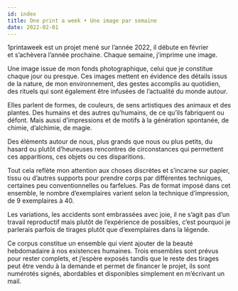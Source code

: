 ```yaml
---
id: index
title: One print a week • Une image par semaine
date: 2022-02-01
---
```


1printaweek est un projet mené sur l’année 2022, 
il débute en février et s’achèvera l’année prochaine.
Chaque semaine, j’imprime une image.

Une image issue de mon fonds photographique, 
celui que je constitue chaque jour ou presque.
Ces images mettent en évidence des détails issus de la nature, 
de mon environnement, des gestes accomplis au quotidien, 
des rituels qui sont également être infusées de l’actualité du monde autour.

Elles parlent de formes, de couleurs, de sens artistiques des animaux et des plantes. 
Des humains et des autres qu’humains, de ce qu’ils fabriquent ou défont.
Mais aussi d’impressions et de motifs à la génération spontanée, de chimie, d’alchimie, de magie.

Des éléments autour de nous, plus grands que nous ou plus petits, 
du hasard ou plutôt d’heureuses rencontres 
de circonstances qui permettent ces apparitions, 
ces objets ou ces disparitions.

Tout cela reflète mon attention aux choses discrètes et s’incarne sur papier, 
tissu ou d’autres supports pour prendre corps par différentes techniques, 
certaines peu conventionnelles ou farfelues.
Pas de format imposé dans cet ensemble, 
le nombre d’exemplaires varient selon la technique d’impression, 
de 9 exemplaires à 40.

Les variations, les accidents sont embrassées avec joie, 
il ne s’agit pas d’un travail reproductif mais plutôt de l’expérience de possibles,
c’est pourquoi je parlerais parfois de tirages plutôt que d’exemplaires dans la légende.

Ce corpus constitue un ensemble qui vient ajouter de la beauté hebdomadaire à nos existences humaines.
Trois ensembles sont prévus pour rester complets, 
et j’espère exposés tandis que le reste des tirages peut être vendu à la demande 
et permet de financer le projet, ils sont numérotés signés, 
abordables et disponibles simplement en m’écrivant un mail.
